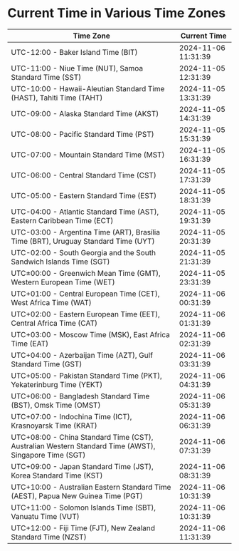 # Current Time in Various Time Zones

| Time Zone | Current Time |
|-----------|--------------|
| UTC-12:00 - Baker Island Time (BIT) | 2024-11-06 11:31:39 |
| UTC-11:00 - Niue Time (NUT), Samoa Standard Time (SST) | 2024-11-05 12:31:39 |
| UTC-10:00 - Hawaii-Aleutian Standard Time (HAST), Tahiti Time (TAHT) | 2024-11-05 13:31:39 |
| UTC-09:00 - Alaska Standard Time (AKST) | 2024-11-05 14:31:39 |
| UTC-08:00 - Pacific Standard Time (PST) | 2024-11-05 15:31:39 |
| UTC-07:00 - Mountain Standard Time (MST) | 2024-11-05 16:31:39 |
| UTC-06:00 - Central Standard Time (CST) | 2024-11-05 17:31:39 |
| UTC-05:00 - Eastern Standard Time (EST) | 2024-11-05 18:31:39 |
| UTC-04:00 - Atlantic Standard Time (AST), Eastern Caribbean Time (ECT) | 2024-11-05 19:31:39 |
| UTC-03:00 - Argentina Time (ART), Brasília Time (BRT), Uruguay Standard Time (UYT) | 2024-11-05 20:31:39 |
| UTC-02:00 - South Georgia and the South Sandwich Islands Time (SGT) | 2024-11-05 21:31:39 |
| UTC±00:00 - Greenwich Mean Time (GMT), Western European Time (WET) | 2024-11-05 23:31:39 |
| UTC+01:00 - Central European Time (CET), West Africa Time (WAT) | 2024-11-06 00:31:39 |
| UTC+02:00 - Eastern European Time (EET), Central Africa Time (CAT) | 2024-11-06 01:31:39 |
| UTC+03:00 - Moscow Time (MSK), East Africa Time (EAT) | 2024-11-06 02:31:39 |
| UTC+04:00 - Azerbaijan Time (AZT), Gulf Standard Time (GST) | 2024-11-06 03:31:39 |
| UTC+05:00 - Pakistan Standard Time (PKT), Yekaterinburg Time (YEKT) | 2024-11-06 04:31:39 |
| UTC+06:00 - Bangladesh Standard Time (BST), Omsk Time (OMST) | 2024-11-06 05:31:39 |
| UTC+07:00 - Indochina Time (ICT), Krasnoyarsk Time (KRAT) | 2024-11-06 06:31:39 |
| UTC+08:00 - China Standard Time (CST), Australian Western Standard Time (AWST), Singapore Time (SGT) | 2024-11-06 07:31:39 |
| UTC+09:00 - Japan Standard Time (JST), Korea Standard Time (KST) | 2024-11-06 08:31:39 |
| UTC+10:00 - Australian Eastern Standard Time (AEST), Papua New Guinea Time (PGT) | 2024-11-06 10:31:39 |
| UTC+11:00 - Solomon Islands Time (SBT), Vanuatu Time (VUT) | 2024-11-06 10:31:39 |
| UTC+12:00 - Fiji Time (FJT), New Zealand Standard Time (NZST) | 2024-11-06 11:31:39 |
